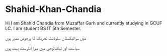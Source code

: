 # Shahid-Khan-Chandia
Hi I am Shahid Chandia from Muzaffar Garh and currently studying in GCUF LC. I am student BS IT 5th Semester. 



میں سرائیکستان سٹوڈنٹ تحریک کا پرجوش ممبر ہوں

سیاست اور ٹیکنالوجی میں میرا انٹرسٹ بہت ہوں
